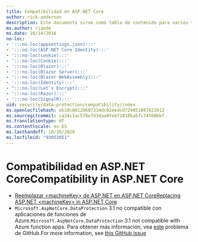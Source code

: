 ```yaml
---
title: Compatibilidad en ASP.NET Core
author: rick-anderson
description: Este documento sirve como tabla de contenido para varios temas de compatibilidad de protección de datos de ASP.NET Core.
ms.author: riande
ms.date: 10/14/2016
no-loc:
- ':::no-loc(appsettings.json):::'
- ':::no-loc(ASP.NET Core Identity):::'
- ':::no-loc(cookie):::'
- ':::no-loc(Cookie):::'
- ':::no-loc(Blazor):::'
- ':::no-loc(Blazor Server):::'
- ':::no-loc(Blazor WebAssembly):::'
- ':::no-loc(Identity):::'
- ":::no-loc(Let's Encrypt):::"
- ':::no-loc(Razor):::'
- ':::no-loc(SignalR):::'
uid: security/data-protection/compatibility/index
ms.openlocfilehash: eb18c08120607314dc02eedcd729851087422812
ms.sourcegitcommit: ca34c1ac578e7d3daa0febf1810ba5fc74f60bbf
ms.translationtype: HT
ms.contentlocale: es-ES
ms.lasthandoff: 10/30/2020
ms.locfileid: "93053051"
---
```

# <a name="compatibility-in-aspnet-core"></a><span data-ttu-id="2fe25-103">Compatibilidad en ASP.NET Core</span><span class="sxs-lookup"><span data-stu-id="2fe25-103">Compatibility in ASP.NET Core</span></span>

* [<span data-ttu-id="2fe25-104">Reemplazar \<machineKey> de ASP.NET en ASP.NET Core</span><span class="sxs-lookup"><span data-stu-id="2fe25-104">Replacing ASP.NET \<machineKey> in ASP.NET Core</span></span>](xref:security/data-protection/compatibility/replacing-machinekey)
* <span data-ttu-id="2fe25-105">`Microsoft.AspNetCore.DataProtection` 3.1 no compatible con aplicaciones de funciones de Azure.</span><span class="sxs-lookup"><span data-stu-id="2fe25-105">`Microsoft.AspNetCore.DataProtection` 3.1 not compatible with Azure function apps.</span></span> <span data-ttu-id="2fe25-106">Para obtener más información, vea [este](https://github.com/Azure/azure-functions-host/issues/5447) problema de GitHub.</span><span class="sxs-lookup"><span data-stu-id="2fe25-106">For more information, see [this GitHub issue](https://github.com/Azure/azure-functions-host/issues/5447)</span></span>
